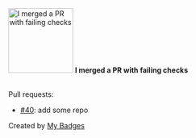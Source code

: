 <img src="https://my-badges.github.io/my-badges/this-is-fine.png" alt="I merged a PR with failing checks" title="I merged a PR with failing checks" width="128">
<strong>I merged a PR with failing checks</strong>
<br><br>

Pull requests:

- <a href="https://github.com/opsre/awesome-ops/pull/40">#40</a>: add some repo


Created by <a href="https://github.com/my-badges/my-badges">My Badges</a>